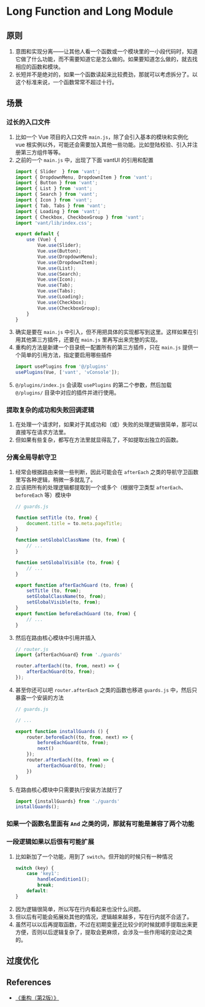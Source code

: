 # Long Function and Long Module


## 原则
1. 意图和实现分离——让其他人看一个函数或一个模块里的一小段代码时，知道它做了什么功能，而不需要知道它是怎么做的。如果要知道怎么做的，就去找相应的函数和模块。
2. 长短并不是绝对的，如果一个函数读起来比较费劲，那就可以考虑拆分了。以这个标准来说，一个函数常常不超过十行。


## 场景
### 过长的入口文件
1. 比如一个 Vue 项目的入口文件 `main.js`，除了会引入基本的模块和实例化 vue 根实例以外，可能还会需要加入其他一些功能。比如登陆校验、引入并注册第三方组件等等。
2. 之前的一个 `main.js` 中，出现了下面 vantUI 的引用和配置
    ```js
    import { Slider  } from 'vant';
    import { DropdownMenu, DropdownItem } from 'vant';
    import { Button } from 'vant';
    import { List } from 'vant';
    import { Search } from 'vant';
    import { Icon } from 'vant';
    import { Tab, Tabs } from 'vant';
    import { Loading } from 'vant';
    import { Checkbox, CheckboxGroup } from 'vant';
    import 'vant/lib/index.css';

    export default {
        use (Vue) {
            Vue.use(Slider);
            Vue.use(Button);
            Vue.use(DropdownMenu);
            Vue.use(DropdownItem);
            Vue.use(List);
            Vue.use(Search);
            Vue.use(Icon);
            Vue.use(Tab);
            Vue.use(Tabs);
            Vue.use(Loading);
            Vue.use(Checkbox);
            Vue.use(CheckboxGroup);
        }
    }
    ```
3. 确实是要在 `main.js` 中引入，但不用把具体的实现都写到这里。这样如果在引用其他第三方插件，还要在 `main.js` 里再写出来完整的实现。
4. 重构的方法是新建一个目录统一配置所有的第三方插件，只在 `main.js` 提供一个简单的引用方法，指定要启用哪些插件
    ```js
    import usePlugins from '@/plugins'
    usePlugins(Vue, ['vant', 'vConsole']);
    ```
5. `@/plugins/index.js` 会读取 `usePlugins` 的第二个参数，然后加载 `@/plugins/` 目录中对应的插件并进行使用。

### 提取复杂的成功和失败回调逻辑
1. 在处理一个请求时，如果对于其成功和（或）失败的处理逻辑很简单，那可以直接写在请求方法里。
2. 但如果有些复杂，都写在方法里就显得乱了，不如提取出独立的函数。

### 分离全局导航守卫
1. 经常会根据路由来做一些判断，因此可能会在 `afterEach` 之类的导航守卫函数里写各种逻辑，稍微一多就乱了。
2. 应该把所有的处理逻辑都提取到一个或多个（根据守卫类型 `afterEach`、`beforeEach` 等）模块中
    ```js
    // guards.js

    function setTitle (to, from) {
        document.title = to.meta.pageTitle;
    }

    function setGlobalClassName (to, from) {
        // ...
    }

    function setGlobalVisible (to, from) {
        // ...
    }

    export function afterEachGuard (to, from) {
        setTitle (to, from);
        setGlobalClassName(to, from);
        setGlobalVisible(to, from);
    }
    export function beforeEachGuard (to, from) {
        // ...
    }
    ```
3. 然后在路由核心模块中引用并插入
    ```js
    // router.js
    import {afterEachGuard} from './guards'

    router.afterEach((to, from, next) => {
        afterEachGuard(to, from);
    });
    ```
4. 甚至你还可以吧 `router.afterEach` 之类的函数也移进 `guards.js` 中，然后只暴露一个安装的方法
    ```js
    // guards.js

    // ...

    export function installGuards () {
        router.beforeEach((to, from, next) => {
            beforeEachGuard(to, from);
            next()
        });
        router.afterEach((to, from) => {
            afterEachGuard(to, from);
        })
    }
    ```
5. 在路由核心模块中只需要执行安装方法就行了
    ```js
    import {installGuards} from './guards'
    installGuards();
    ```

### 如果一个函数名里面有 `And` 之类的词，那就有可能是兼容了两个功能

### 一段逻辑如果以后很有可能扩展
1. 比如新加了一个功能，用到了 `switch`。但开始的时候只有一种情况
    ```js
    switch (key) {
        case 'key1':
            handleCondition1();
            break;
        default:
    }
    ```
2. 因为逻辑很简单，所以写在行内看起来也没什么问题。
3. 但以后有可能会拓展处其他的情况，逻辑越来越多，写在行内就不合适了。
4. 虽然可以以后再提取函数，不过在初期变量还比较少的时候就顺手提取出来更方便，否则以后逻辑复杂了，提取会更麻烦，会涉及一些作用域的变动之类的。

## 过度优化





















































## References
* [《重构（第2版）》](https://book.douban.com/subject/33400354/)
